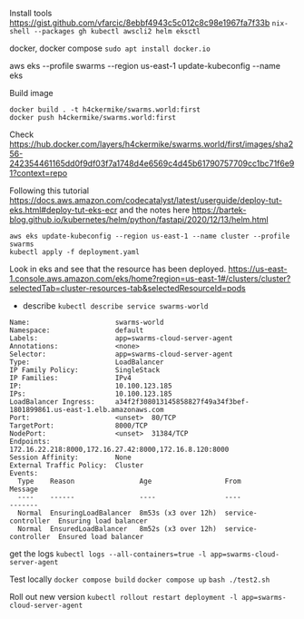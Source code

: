 

Install tools
https://gist.github.com/vfarcic/8ebbf4943c5c012c8c98e1967fa7f33b
`nix-shell --packages gh kubectl awscli2 helm eksctl`

docker, docker compose
`sudo apt install docker.io`

aws eks --profile swarms --region us-east-1 update-kubeconfig --name eks

Build image
```
docker build . -t h4ckermike/swarms.world:first
docker push h4ckermike/swarms.world:first
```

Check 
https://hub.docker.com/layers/h4ckermike/swarms.world/first/images/sha256-242354461165dd0f9df03f7a1748d4e6569c4d45b61790757709cc1bc71f6e91?context=repo

Following this tutorial
https://docs.aws.amazon.com/codecatalyst/latest/userguide/deploy-tut-eks.html#deploy-tut-eks-ecr
and the notes here
https://bartek-blog.github.io/kubernetes/helm/python/fastapi/2020/12/13/helm.html

```
aws eks update-kubeconfig --region us-east-1 --name cluster --profile swarms
kubectl apply -f deployment.yaml
```

Look in eks and see that the resource has been deployed.
https://us-east-1.console.aws.amazon.com/eks/home?region=us-east-1#/clusters/cluster?selectedTab=cluster-resources-tab&selectedResourceId=pods

* describe
`kubectl describe service swarms-world`

```
Name:                     swarms-world
Namespace:                default
Labels:                   app=swarms-cloud-server-agent
Annotations:              <none>
Selector:                 app=swarms-cloud-server-agent
Type:                     LoadBalancer
IP Family Policy:         SingleStack
IP Families:              IPv4
IP:                       10.100.123.185
IPs:                      10.100.123.185
LoadBalancer Ingress:     a34f2f308013145858827f49a34f3bef-1801899861.us-east-1.elb.amazonaws.com
Port:                     <unset>  80/TCP
TargetPort:               8000/TCP
NodePort:                 <unset>  31384/TCP
Endpoints:                172.16.22.218:8000,172.16.27.42:8000,172.16.8.120:8000
Session Affinity:         None
External Traffic Policy:  Cluster
Events:
  Type    Reason                Age                  From                Message
  ----    ------                ----                 ----                -------
  Normal  EnsuringLoadBalancer  8m53s (x3 over 12h)  service-controller  Ensuring load balancer
  Normal  EnsuredLoadBalancer   8m52s (x3 over 12h)  service-controller  Ensured load balancer

```

get the logs
`kubectl logs --all-containers=true -l app=swarms-cloud-server-agent`

Test locally
`docker compose build`
`docker compose up`
`bash ./test2.sh`

Roll out new version
`kubectl rollout restart deployment -l app=swarms-cloud-server-agent`
